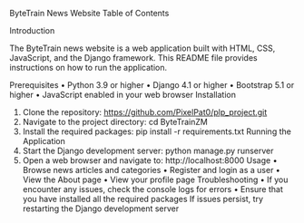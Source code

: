 ByteTrain News Website
Table of Contents

Introduction	

The ByteTrain news website is a web application built with HTML, CSS, JavaScript, and the Django framework. This README file provides instructions on how to run the application.

Prerequisites
•	Python 3.9 or higher
•	Django 4.1 or higher
•	Bootstrap 5.1 or higher
•	JavaScript enabled in your web browser
Installation
1.	Clone the repository: https://github.com/PixelPat0/plp_project.git
2.	Navigate to the project directory: cd ByteTrainZM
3.	Install the required packages: pip install -r requirements.txt
Running the Application
1.	Start the Django development server: python manage.py runserver
2.	Open a web browser and navigate to: http://localhost:8000
Usage
•	Browse news articles and categories
•	Register and login as a user
•	View the About page
•	View your profile page
Troubleshooting
•	If you encounter any issues, check the console logs for errors
•	Ensure that you have installed all the required packages
If issues persist, try restarting the Django development server
